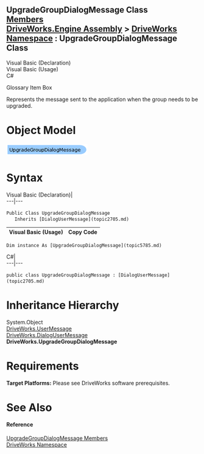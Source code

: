 UpgradeGroupDialogMessage Class   
[Members](topic5786.md)   
[DriveWorks.Engine Assembly](topic2156.md) > [DriveWorks Namespace](topic2159.md) : UpgradeGroupDialogMessage Class  
---  
  
Visual Basic (Declaration)    
Visual Basic (Usage)    
C# 

Glossary Item Box

Represents the message sent to the application when the group needs to be upgraded. 

# Object Model

![](dotnetdiagramimages/image296.png)

# Syntax

Visual Basic (Declaration)|   
---|---  
      
    
    Public Class UpgradeGroupDialogMessage 
       Inherits [DialogUserMessage](topic2705.md)  
  
Visual Basic (Usage)| Copy Code  
---|---  
      
    
    Dim instance As [UpgradeGroupDialogMessage](topic5785.md)  
  
C#|   
---|---  
      
    
    public class UpgradeGroupDialogMessage : [DialogUserMessage](topic2705.md)   
  
# Inheritance Hierarchy

System.Object  
[DriveWorks.UserMessage](topic5821.md)  
[DriveWorks.DialogUserMessage](topic2705.md)  
**DriveWorks.UpgradeGroupDialogMessage**  


# Requirements

**Target Platforms:** Please see DriveWorks software prerequisites.

# See Also

#### Reference

[UpgradeGroupDialogMessage Members](topic5786.md)   
[DriveWorks Namespace](topic2159.md)


